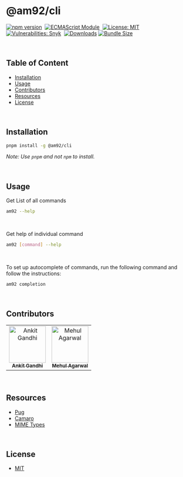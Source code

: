 # @am92/cli

[![npm version](https://img.shields.io/npm/v/@am92/cli?style=for-the-badge)](https://www.npmjs.com/package/@am92/cli)&nbsp;
[![ECMAScript Module](https://img.shields.io/badge/ECMAScript-Module%20Only-red?style=for-the-badge)](https://nodejs.org/api/esm.html)&nbsp;
[![License: MIT](https://img.shields.io/npm/l/@am92/cli?color=yellow&style=for-the-badge)](https://opensource.org/licenses/MIT)&nbsp;
[![Vulnerabilities: Snyk](https://img.shields.io/snyk/vulnerabilities/npm/@am92/cli?style=for-the-badge)](https://security.snyk.io/package/npm/@am92%2Fcli)&nbsp;
[![Downloads](https://img.shields.io/npm/dy/@am92/cli?style=for-the-badge)](https://npm-stat.com/charts.html?package=%40m92%2Fcli)
[![Bundle Size](https://img.shields.io/bundlephobia/minzip/@am92/cli?style=for-the-badge)](https://bundlephobia.com/package/@am92/cli)

<br />

## Table of Content
- [Installation](#installation)
- [Usage](#usage)
- [Contributors](#contributors)
- [Resources](#resources)
- [License](#license)

<br />

## Installation
```bash
pnpm install -g @am92/cli
```
*Note: Use `pnpm` and not `npm` to install.*

<br />

## Usage
Get List of all commands
```bash
am92 --help
```
<br />

Get help of individual command
```bash
am92 [command] --help
```
<br />

To set up autocomplete of commands, run the following command and follow the instructions:
```bash
am92 completion
```
<br />

## Contributors
<table>
  <tbody>
    <tr>
      <td align="center">
        <a href='https://github.com/ankitgandhi452'>
          <img src="https://avatars.githubusercontent.com/u/8692027?s=400&v=4" width="100px;" alt="Ankit Gandhi"/>
          <br />
          <sub><b>Ankit Gandhi</b></sub>
        </a>
      </td>
      <td align="center">
        <a href='https://github.com/agarwalmehul'>
          <img src="https://avatars.githubusercontent.com/u/8692023?s=400&v=4" width="100px;" alt="Mehul Agarwal"/>
          <br />
          <sub><b>Mehul Agarwal</b></sub>
        </a>
      </td>
    </tr>
  </tbody>
</table>

<br />

## Resources
* [Pug](https://www.npmjs.com/package/pug)
* [Camaro](https://www.npmjs.com/package/camaro)
* [MIME Types](https://www.npmjs.com/package/mime-types)

<br />

## License
* [MIT](https://opensource.org/licenses/MIT)


<br />
<br />
